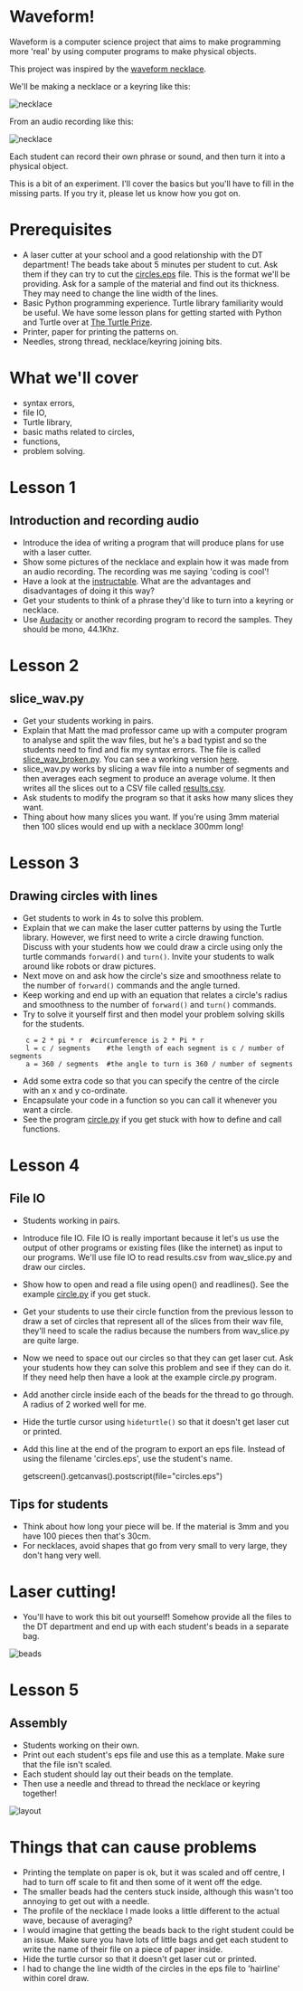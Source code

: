 # Waveform!

Waveform is a computer science project that aims to make programming more 'real' by using computer programs to make physical objects. 

This project was inspired by the [waveform necklace](http://www.instructables.com/id/Waveform-Necklace-Bracelet/).

We'll be making a necklace or a keyring like this:

![necklace](necklace.jpg)

From an audio recording like this:

![necklace](codingiscool.png)

Each student can record their own phrase or sound, and then turn it into a physical object.

This is a bit of an experiment. I'll cover the basics but you'll have to fill in the missing parts. If you try it, please let us know how you got on.

# Prerequisites

* A laser cutter at your school and a good relationship with the DT department! The beads take about 5 minutes per student to cut. Ask them if they can try to cut the [circles.eps](circles.eps) file. This is the format we'll be providing. Ask for a sample of the material and find out its thickness. They may need to change the line width of the lines.
* Basic Python programming experience. Turtle library familiarity would be useful. We have some lesson plans for getting started with Python and Turtle over at [The Turtle Prize](http://turtleprize.com).
* Printer, paper for printing the patterns on.
* Needles, strong thread, necklace/keyring joining bits.

# What we'll cover

* syntax errors,
* file IO,
* Turtle library,
* basic maths related to circles,
* functions,
* problem solving.

# Lesson 1

## Introduction and recording audio

* Introduce the idea of writing a program that will produce plans for use with a laser cutter.
* Show some pictures of the necklace and explain how it was made from an audio recording. The recording was me saying 'coding is cool'!
* Have a look at the [instructable](http://www.instructables.com/id/Waveform-Necklace-Bracelet/). What are the advantages and disadvantages of doing it this way?
* Get your students to think of a phrase they'd like to turn into a keyring or necklace.
* Use [Audacity](http://audacity.sourceforge.net/) or another recording program to record the samples. They should be mono, 44.1Khz.

# Lesson 2

## slice_wav.py

* Get your students working in pairs.
* Explain that Matt the mad professor came up with a computer program to analyse and split the wav files, but he's a bad typist and so the students need to find and fix my syntax errors. The file is called [slice_wav_broken.py](slice_wav_broken.py). You can see a working version [here](slice_wav.py).
* slice_wav.py works by slicing a wav file into a number of segments and then averages each segment to produce an average volume. It then writes all the slices out to a CSV file called [results.csv](results.csv).
* Ask students to modify the program so that it asks how many slices they want. 
* Thing about how many slices you want. If you're using 3mm material then 100 slices would end up with a necklace 300mm long!

# Lesson 3

## Drawing circles with lines

* Get students to work in 4s to solve this problem.
* Explain that we can make the laser cutter patterns by using the Turtle library. However, we first need to write a circle drawing function. Discuss with your students how we could draw a circle using only the turtle commands `forward()` and `turn()`. Invite your students to walk around like robots or draw pictures.
* Next move on and ask how the circle's size and smoothness relate to the number of `forward()` commands and the angle turned.
* Keep working and end up with an equation that relates a circle's radius and smoothness to the number of `forward()` and `turn()` commands.
* Try to solve it yourself first and then model your problem solving skills for the students.

~~~
    c = 2 * pi * r	#circumference is 2 * Pi * r
    l = c / segments	#the length of each segment is c / number of segments
    a = 360 / segments	#the angle to turn is 360 / number of segments
~~~

* Add some extra code so that you can specify the centre of the circle with an x and y co-ordinate.
* Encapsulate your code in a function so you can call it whenever you want a circle.
* See the program [circle.py](circle.py) if you get stuck with how to define and call functions.

# Lesson 4

## File IO

* Students working in pairs.
* Introduce file IO. File IO is really important because it let's us use the output of other programs or existing files (like the internet) as input to our programs. We'll use file IO to read results.csv from wav_slice.py and draw our circles.
* Show how to open and read a file using open() and readlines(). See the example [circle.py](circle.py) if you get stuck.
* Get your students to use their circle function from the previous lesson to draw a set of circles that represent all of the slices from their wav file, they'll need to scale the radius because the numbers from wav_slice.py are quite large.
* Now we need to space out our circles so that they can get laser cut. Ask your students how they can solve this problem and see if they can do it. If they need help then have a look at the example circle.py program.
* Add another circle inside each of the beads for the thread to go through. A radius of 2 worked well for me.
* Hide the turtle cursor using `hideturtle()` so that it doesn't get laser cut or printed.
* Add this line at the end of the program to export an eps file. Instead of using the filename 'circles.eps', use the student's name.

	getscreen().getcanvas().postscript(file="circles.eps")

## Tips for students

* Think about how long your piece will be. If the material is 3mm and you have 100 pieces then that's 30cm.
* For necklaces, avoid shapes that go from very small to very large, they don't hang very well.

# Laser cutting!

* You'll have to work this bit out yourself! Somehow provide all the files to the DT department and end up with each student's beads in a separate bag.

![beads](beads.jpg)

# Lesson 5

## Assembly

* Students working on their own.
* Print out each student's eps file and use this as a template. Make sure that the file isn't scaled. 
* Each student should lay out their beads on the template.
* Then use a needle and thread to thread the necklace or keyring together!

![layout](layout.jpg)

# Things that can cause problems

* Printing the template on paper is ok, but it was scaled and off centre, I had to turn off scale to fit and then some of it went off the edge.
* The smaller beads had the centers stuck inside, although this wasn't too annoying to get out with a needle.
* The profile of the necklace I made looks a little different to the actual wave, because of averaging?
* I would imagine that getting the beads back to the right student could be an issue. Make sure you have lots of little bags and get each student to write the name of their file on a piece of paper inside.
* Hide the turtle cursor so that it doesn't get laser cut or printed.
* I had to change the line width of the circles in the eps file to 'hairline' within corel draw.

